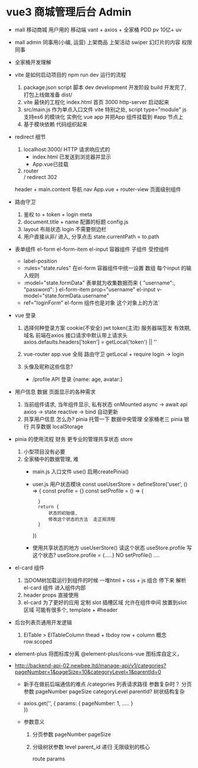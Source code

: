 # vue3 商城管理后台  Admin

- mall 移动商城
    用户用的 移动端
    vant + axios + 全家桶
    PDD  pv 10亿+ uv 

- mall admin 
    同事用(小编, 运营)
    上架商品
    上架活动
    swiper 幻灯片的内容 
    权限
    同事

- 全家桶开发理解

- vite 是如何启动项目的 npm run dev  运行的流程
    1. package.json script 脚本
          dev  development 开发阶段
          build  开发完了, 打包上线做准备 dist/
    2. vite 最快的工程化
          index.html 首页 3000 http-server
          启动起来
    3. src/main.js 作为单点入口文件
          vite 特别之处, script type="module" js 支持es6 的模块化
          实例化 vue app
          并把App 组件挂载到 #app 节点上
    4. 基于模块依赖 代码组织起来 

- redirect 细节
    1. localhost:3000/
        HTTP 请求响应式的
        - index.html 已发送到浏览器并显示
        - App.vue已挂载
    2. router   
        / redirect 
        302 

    header + main.content
    导航 nav App.vue  + router-view  页面级别组件

- 路由守卫
    1. 鉴权
        to + token + login meta
    2. document.title + name 配置的标题  config.js
    3. layout 布局状态  login  不需要侧边栏
    4. 用户直接从非/ 进入,  分享点击
        state.currentPath = to.path

- 表单组件
    el-form
    el-form-item
    el-input
    容器组件 
    子组件  受控组件 
    - label-position 
    - :rules="state.rules"  在el-form 容器组件中统一设置
        数组 每个input 的输入规则
    - :model="state.formData" 表单就为收集数据而来
        {
            "username":,
            "password":
        }
        el-form-item prop="username"
            el-input v-model="state.formData.username"
    - ref="loginForm"
        el-form 组件也是对象  这个对象上的方法`

- vue 登录
    1. 选择何种登录方案
        cookie(不安全) jwt  token(主流)
        服务器端签发    有效期,  域名
        前端在axios 接口请求中默认带上请求头
        axios.defaults.headers['token'] = getLocal('token') || ''
    
    2. vue-router app.vue 全局
        路由守卫 getLocal + require login -> login

    3. 头像及昵称这些信息?
        - /profile API 登录 {name: age, avatar:}

- 用户信息 数据 页面显示的各种需求
    1. 当前组件请求,  当年组件显示, 私有状态
        onMounted async -> await api axios -> state reactive -> bind 自动更新
    2. 共享用户信息 怎么办?
        pinia 托管一下 数据中央管理
            全家桶老三 pinia 银行 共享数据 
        localStorage

- pinia 的使用流程  财务 更专业的管理共享状态  store
    1. 小型项目没有必要
    2. 全家桶中的数据管理, 难
        - main.js 入口文件 use() 启用createPinia()
        - user.js 用户状态模块
            const useUserStore = defineStore('user', () => {
                const profile = {}
                const setProfile = () => {

                }
                return {
                    状态的初始值,
                    修改这个状态的方法  走正规流程
                }
            })
        - 使用共享状态的地方
            useUserStore()
            读这个状态 useStore.profile 
            写这个状态? useStore.profile = {.....} NO
                setProfile() ....

- el-card 组件
    1. 当DOM树加载运行到组件的时候
        一堆html + css + js 组合
        停下来 解析el-card 组件
        进入组件内部
    2. header props  直接使用
    3. el-card 为了更好的应用
        定制 
        slot 插槽区域
        允许在组件中间 放置到slot 区域
        可能有很多个, template + #header

- 后台列表页通用开发逻辑
    1. ElTable > ElTableColumn
        thead + tbdoy 
        row + column 概念
        row.scoped

- element-plus 将图标库分离
    @element-plus/icons-vue
    图标库自定义，

- http://backend-api-02.newbee.ltd/manage-api/v1/categories?pageNumber=1&pageSize=10&categoryLevel=1&parentId=0
    - 新手在做前后端通信的难点
      /categories  列表请求路径
      参数复杂时？ 分页参数 pageNumber pageSize
      categoryLevel parentId?   树状结构复杂
    - axios.get('', {
        params: {
            pageNumber: 1,
            .....
        }  
      })

    - 参数意义
        1. 分页参数
            pageNumber
            pageSize
        2. 分级树状参数
            level
            parent_id   递归 无限级别的核心

            route params
